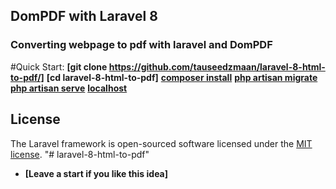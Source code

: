 ## DomPDF with Laravel 8 

### Converting  webpage to pdf with laravel and DomPDF
#Quick Start:
**[git clone https://github.com/tauseedzmaan/laravel-8-html-to-pdf/]**
**[cd laravel-8-html-to-pdf]**
**[composer install](https://kirschbaumdevelopment.com)**
**[php artisan migrate](https://64robots.com)**
**[php artisan serve](https://cubettech.com)**
**[localhost](http://127.0.0.1:8000)**

## License

The Laravel framework is open-sourced software licensed under the [MIT license](https://opensource.org/licenses/MIT).
"# laravel-8-html-to-pdf" 


- **[Leave a start if you like this idea]**

